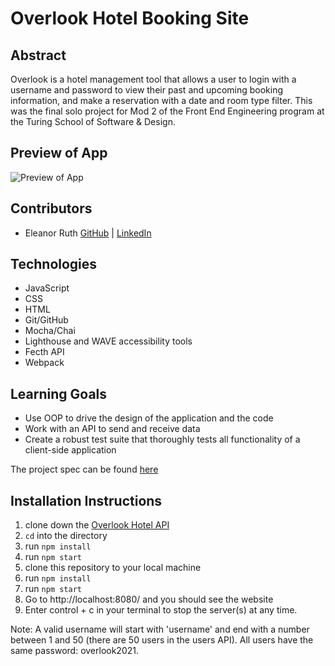 # Overlook Hotel Booking Site

## Abstract

Overlook is a hotel management tool that allows a user to login with a username and password to view their past and upcoming booking information, and make a reservation with a date and room type filter. This was the final solo project for Mod 2 of the Front End Engineering program at the Turing School of Software & Design.

## Preview of App
![Preview of App](https://media.giphy.com/media/IMo3wbmpNs0o3bSAuJ/giphy.gif)

## Contributors 
- Eleanor Ruth [GitHub](https://github.com/Eleanorgruth) | [LinkedIn](https://www.linkedin.com/in/eleanorgruth/)

## Technologies 
- JavaScript
- CSS
- HTML
- Git/GitHub
- Mocha/Chai
- Lighthouse and WAVE accessibility tools
- Fecth API
- Webpack


## Learning Goals
- Use OOP to drive the design of the application and the code
- Work with an API to send and receive data
- Create a robust test suite that thoroughly tests all functionality of a client-side application

The project spec can be found [here](https://frontend.turing.edu/projects/overlook.html)

## Installation Instructions 
1. clone down the [Overlook Hotel API](https://github.com/turingschool-examples/webpack-starter-kit)
2. `cd` into the directory
3. run `npm install`
4. run `npm start`
5. clone this repository to your local machine
6. run `npm install`
7. run `npm start`
8. Go to http://localhost:8080/ and you should see the website
9. Enter control + c in your terminal to stop the server(s) at any time.

Note: A valid username will start with 'username' and end with a number between 1 and 50 (there are 50 users in the users API). All users have the same password: overlook2021.
